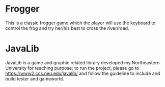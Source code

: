 # Frogger
This is a classic frogger game which the player will use the keyboard to control the frog and try her/his best to cross the river/road.
# JavaLib 
JavaLib is a game and graphic related library developed my Northeastern University for teaching purpose; to run the project, please go to https://www2.ccs.neu.edu/javalib/ and follow the guideline to include and build tester and gameworld.

